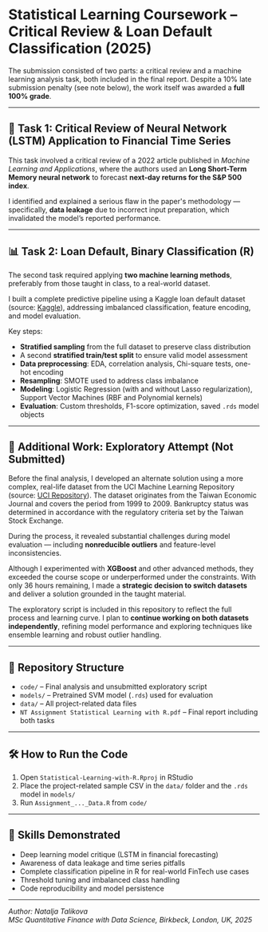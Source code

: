 # Statistical Learning Coursework – Critical Review & Loan Default Classification (2025)

The submission consisted of two parts: a critical review and a machine learning analysis task, both included in the final report. Despite a 10% late submission penalty (see note below), the work itself was awarded a **full 100% grade**. 

---

## 🧠 Task 1: Critical Review of Neural Network (LSTM) Application to Financial Time Series

This task involved a critical review of a 2022 article published in *Machine Learning and Applications*, where the authors used an **Long Short-Term Memory neural network** to forecast **next-day returns for the S&P 500 index**.

I identified and explained a serious flaw in the paper's methodology — specifically, **data leakage** due to incorrect input preparation, which invalidated the model’s reported performance. 

---

## 📊 Task 2: Loan Default, Binary Classification (R)

The second task required applying **two machine learning methods**, preferably from those taught in class, to a real-world dataset.

I built a complete predictive pipeline using a Kaggle loan default dataset (source: [Kaggle](https://www.kaggle.com/datasets/nikhil1e9/loan-default)), addressing imbalanced classification, feature encoding, and model evaluation.

Key steps:
- **Stratified sampling** from the full dataset to preserve class distribution
- A second **stratified train/test split** to ensure valid model assessment
- **Data preprocessing**: EDA, correlation analysis, Chi-square tests, one-hot encoding
- **Resampling**: SMOTE used to address class imbalance
- **Modeling**: Logistic Regression (with and without Lasso regularization), Support Vector Machines (RBF and Polynomial kernels)
- **Evaluation**: Custom thresholds, F1-score optimization, saved `.rds` model objects

---

## 🧪 Additional Work: Exploratory Attempt (Not Submitted)

Before the final analysis, I developed an alternate solution using a more complex, real-life dataset from the UCI Machine Learning Repository (source: [UCI Repository](https://archive.ics.uci.edu/dataset/572)). The dataset originates from the Taiwan Economic Journal and covers the period from 1999 to 2009. Bankruptcy status was determined in accordance with the regulatory criteria set by the Taiwan Stock Exchange. 

During the process, it revealed substantial challenges during model evaluation — including **nonreducible outliers** and feature-level inconsistencies. 

Although I experimented with **XGBoost** and other advanced methods, they exceeded the course scope or underperformed under the constraints. With only 36 hours remaining, I made a **strategic decision to switch datasets** and deliver a solution grounded in the taught material.

The exploratory script is included in this repository to reflect the full process and learning curve. I plan to **continue working on both datasets independently**, refining model performance and exploring techniques like ensemble learning and robust outlier handling.

---

## 📁 Repository Structure

- `code/` – Final analysis and unsubmitted exploratory script
- `models/` – Pretrained SVM model (`.rds`) used for evaluation
- `data/` – All project-related data files
- `NT Assignment Statistical Learning with R.pdf` – Final report including both tasks

---

## 🛠️ How to Run the Code

1. Open `Statistical-Learning-with-R.Rproj` in RStudio
2. Place the project-related sample CSV in the `data/` folder and the `.rds` model in `models/`
3. Run `Assignment_..._Data.R` from `code/`

---

## 🔗 Skills Demonstrated

- Deep learning model critique (LSTM in financial forecasting)
- Awareness of data leakage and time series pitfalls
- Complete classification pipeline in R for real-world FinTech use cases
- Threshold tuning and imbalanced class handling
- Code reproducibility and model persistence

---

*Author: Natalja Talikova*  
*MSc Quantitative Finance with Data Science, Birkbeck, London, UK, 2025*
